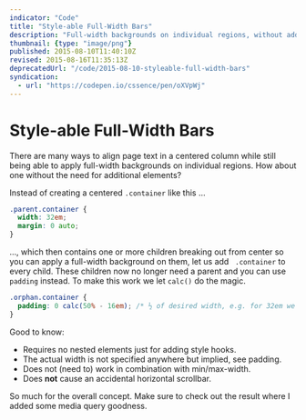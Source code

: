 ```yaml
---
indicator: "Code"
title: "Style-able Full-Width Bars"
description: "Full-width backgrounds on individual regions, without additional elements."
thumbnail: {type: "image/png"}
published: 2015-08-10T11:40:10Z
revised: 2015-08-16T11:35:13Z
deprecatedUrl: "/code/2015-08-10-styleable-full-width-bars"
syndication:
  - url: "https://codepen.io/cssence/pen/oXVpWj"
---
```


# Style-able Full-Width Bars

There are many ways to align page text in a centered column while still being able to apply full-width backgrounds on individual regions. How about one without the need for additional elements?

Instead of creating a centered  `.container` like this …

```css
.parent.container {
  width: 32em;
  margin: 0 auto;
}
```

…, which then contains one or more children breaking out from center so you can apply a full-width background on them, let us add ` .container` to every child. These children now no longer need a parent and you can use `padding` instead. To make this work we let `calc()` do the magic.

```css
.orphan.container {
  padding: 0 calc(50% - 16em); /* ½ of desired width, e.g. for 32em we have to use 16em */
}
```

Good to know:

* Requires no nested elements just for adding style hooks.
* The actual width is not specified anywhere but implied, see padding.
* Does not (need to) work in combination with min/max-width.
* Does **not** cause an accidental horizontal scrollbar.

So much for the overall concept. Make sure to check out the result where I added some media query goodness.
